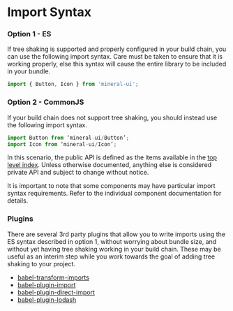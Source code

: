 # Import Syntax

### Option 1 - ES

If tree shaking is supported and properly configured in your build chain, you can use the following import syntax.  Care must be taken to ensure that it is working properly, else this syntax will cause the entire library to be included in your bundle.

```js
import { Button, Icon } from 'mineral-ui';
```

### Option 2 - CommonJS

If your build chain does not support tree shaking, you should instead use the following import syntax.

```js
import Button from ‘mineral-ui/Button’;
import Icon from ‘mineral-ui/Icon’;
```

In this scenario, the public API is defined as the items available in the [top level index](https://github.com/mineral-ui/mineral-ui/blob/master/src/index.js).  Unless otherwise documented, anything else is considered private API and subject to change without notice.

It is important to note that some components may have particular import syntax requirements.  Refer to the individual component documentation for details.

### Plugins

There are several 3rd party plugins that allow you to write imports using the ES syntax described in option 1, without worrying about bundle size, and without yet having tree shaking working in your build chain.  These may be useful as an interim step while you work towards the goal of adding tree shaking to your project.

* [babel-transform-imports](https://www.npmjs.com/package/babel-plugin-transform-imports)
* [babel-plugin-import](https://www.npmjs.com/package/babel-plugin-import)
* [babel-plugin-direct-import](https://www.npmjs.com/package/babel-plugin-direct-import)
* [babel-plugin-lodash](https://www.npmjs.com/package/babel-plugin-lodash)
